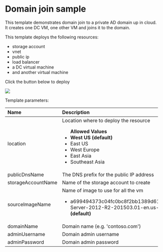 # Domain join sample

This template demonstrates domain join to a private AD domain up in cloud. 
It creates one DC VM, one other VM and joins it to the domain.

This template deploys the following resources:
<ul><li>storage account</li><li>vnet</li><li>public ip</li><li>load balancer</li><li>a DC virtual machine</li><li>and another virtual machine</li></ul>


Click the button below to deploy

<a href="https://azuredeploy.net" target="_blank">
    <img src="http://azuredeploy.net/deploybutton.png"/>
</a>

Template parameters:

| Name   | Description    |
|:--- |:---|
| location  | Location where to deploy the resource <br><ul>**Allowed Values**<li>**West US (default)**</li><li>East US</li><li>West Europe</li><li>East Asia</li><li>Southeast Asia</li>|
| publicDnsName | The DNS prefix for the public IP address |
| storageAccountName  | Name of the storage account to create    |
| sourceImageName | Name of image to use for all the vm <br> <ul><li>a699494373c04fc0bc8f2bb1389d6106__Windows-Server-2012-R2-201503.01-en.us-127GB.vhd **(default)**</li></ul>|
| domainName | Domain name (e.g. 'contoso.com') |
| adminUsername | Domain admin username |
| adminPassword | Domain admin password |



